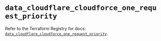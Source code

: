 # `data_cloudflare_cloudforce_one_request_priority`

Refer to the Terraform Registry for docs: [`data_cloudflare_cloudforce_one_request_priority`](https://registry.terraform.io/providers/cloudflare/cloudflare/5.4.0/docs/data-sources/cloudforce_one_request_priority).
